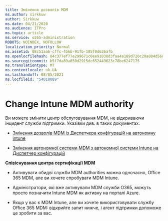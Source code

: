 ```yaml
---
title: Змінення дозволів MDM
ms.author: sirkkuw
author: Sirkkuw
ms.date: 04/21/2020
ms.audience: ITPro
ms.topic: article
ms.service: o365-administration
ROBOTS: NOINDEX, NOFOLLOW
localization_priority: Normal
ms.assetid: 08c51aa6-cffc-456b-91fb-185f0d636afb
ms.openlocfilehash: 84c377ef77e299671c0ee91838d3faa4a189d720c20a804d56d3323823b701c2
ms.sourcegitcommit: b5f7da89a650d2915dc652449623c78be6247175
ms.translationtype: MT
ms.contentlocale: uk-UA
ms.lasthandoff: 08/05/2021
ms.locfileid: "54018089"
---
```

# <a name="change-intune-mdm-authority"></a>Change Intune MDM authority

Ви можете змінити центр обслуговування MDM, не відкриваючи інцидент служби підтримки. Указівки див. в таких документах:
  
- [Змінення дозволів MDM із Диспетчера конфігурацій на автономну intune](https://docs.microsoft.com/configmgr/mdm/deploy-use/migrate-change-mdm-authority)
    
- [Змінення автономної системи MDM з автономної системи Intune на Диспетчер конфігурацій](https://docs.microsoft.com/configmgr/mdm/deploy-use/change-mdm-authority)
    
 **Співіснування центра сертифікації MDM**
  
- Активувати обидві служби MDM authorities можна одночасно, Office 365 MDM, але ви хочете спробувати MDM Intune.
    
- Адміністратори, які вже активували MDM служби O365, можуть просто позначити Intune MDM як активну на порталі Azure.
    
- Якщо у вас є MDM Intune, але ви хочете використовувати службу Office 365 MDM: відкрийте запит нижче, і агент підтримки допоможе це зробити за вас.
    

